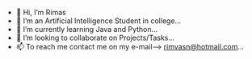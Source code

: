 - 👋 Hi, I’m Rimas
- 👀 I’m an Artificial Intelligence Student in college...
- 🌱 I’m currently learning Java and Python...
- 💞️ I’m looking to collaborate on Projects/Tasks...
- 📫 To reach me contact me on my e-mail--> rimvasn@hotmail.com...

<!---
rimasn/rimasn is a ✨ special ✨ repository because its `README.md` (this file) appears on your GitHub profile.
You can click the Preview link to take a look at your changes.
--->
